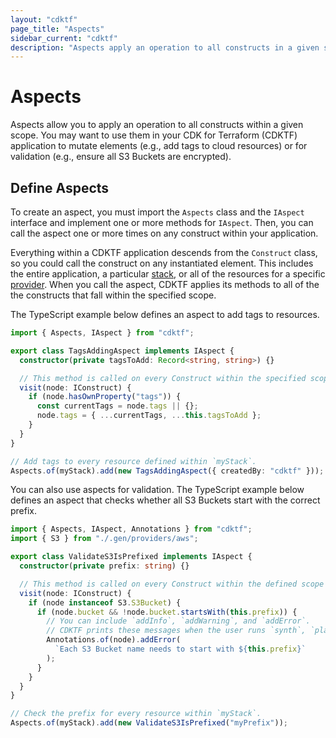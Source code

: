 ```yaml
---
layout: "cdktf"
page_title: "Aspects"
sidebar_current: "cdktf"
description: "Aspects apply an operation to all constructs in a given scope. You can use them for mutation (e.g., add resource tags) and validation (e.g., check encryption)."
---
```


# Aspects

Aspects allow you to apply an operation to all constructs within a given scope. You may want to use them in your CDK for Terraform (CDKTF) application to mutate elements (e.g., add tags to cloud resources) or for validation (e.g., ensure all S3 Buckets are encrypted).

## Define Aspects

To create an aspect, you must import the `Aspects` class and the `IAspect` interface and implement one or more methods for `IAspect`. Then, you can call the aspect one or more times on any construct within your application.

Everything within a CDKTF application descends from the `Construct` class, so you could call the construct on any instantiated element. This includes the entire application, a particular [stack](/docs/cdktf/concepts/stacks.html), or all of the resources for a specific [provider](/docs/cdktf/concepts/providers-and-resources.html). When you call the aspect, CDKTF applies its methods to all of the the constructs that fall within the specified scope.

The TypeScript example below defines an aspect to add tags to resources.

```ts
import { Aspects, IAspect } from "cdktf";

export class TagsAddingAspect implements IAspect {
  constructor(private tagsToAdd: Record<string, string>) {}

  // This method is called on every Construct within the specified scope (resources, data sources, etc.).
  visit(node: IConstruct) {
    if (node.hasOwnProperty("tags")) {
      const currentTags = node.tags || {};
      node.tags = { ...currentTags, ...this.tagsToAdd };
    }
  }
}

// Add tags to every resource defined within `myStack`.
Aspects.of(myStack).add(new TagsAddingAspect({ createdBy: "cdktf" }));
```

You can also use aspects for validation. The TypeScript example below defines an aspect that checks whether all S3 Buckets start with the correct prefix.

```ts
import { Aspects, IAspect, Annotations } from "cdktf";
import { S3 } from "./.gen/providers/aws";

export class ValidateS3IsPrefixed implements IAspect {
  constructor(private prefix: string) {}

  // This method is called on every Construct within the defined scope (resource, data sources, etc.).
  visit(node: IConstruct) {
    if (node instanceof S3.S3Bucket) {
      if (node.bucket && !node.bucket.startsWith(this.prefix)) {
        // You can include `addInfo`, `addWarning`, and `addError`.
        // CDKTF prints these messages when the user runs `synth`, `plan`, or `deploy`.
        Annotations.of(node).addError(
          `Each S3 Bucket name needs to start with ${this.prefix}`
        );
      }
    }
  }
}

// Check the prefix for every resource within `myStack`.
Aspects.of(myStack).add(new ValidateS3IsPrefixed("myPrefix"));
```
